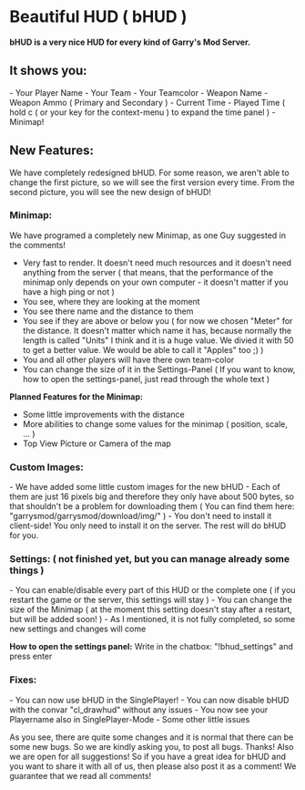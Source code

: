<h1>Beautiful HUD ( bHUD )</h1>

<b>bHUD is a very nice HUD for every kind of Garry's Mod Server.</b>

<h2>It shows you:</h2>
- Your Player Name
- Your Team
- Your Teamcolor
- Weapon Name
- Weapon Ammo ( Primary and Secondary )
- Current Time
- Played Time ( hold c ( or your key for the context-menu ) to expand the time panel )
- Minimap!

<h2>New Features:</h2>

We have completely redesigned bHUD. For some reason, we aren't able to change the first picture, so we will see the first version every time. From the second picture, you will see the new design of bHUD!

<h3>Minimap:</h3>
We have programed a completely new Minimap, as one Guy suggested in the comments!

- Very fast to render. It doesn't need much resources and it doesn't need anything from the server ( that means, that the performance of the minimap only depends on your own computer - it doesn't matter if you have a high ping or not )
- You see, where they are looking at the moment
- You see there name and the distance to them
- You see if they are above or below you ( for now we chosen "Meter" for the distance. It doesn't matter which name it has, because normally the length is called "Units" I think and it is a huge value. We divied it with 50 to get a better value. We would be able to call it "Apples" too ;) )
- You and all other players will have there own team-color
- You can change the size of it in the Settings-Panel ( If you want to know, how to open the settings-panel, just read through the whole text )

<b>Planned Features for the Minimap:</b>
- Some little improvements with the distance
- More abilities to change some values for the minimap ( position, scale, ... )
- Top View Picture or Camera of the map

<h3>Custom Images:</h3>
- We have added some little custom images for the new bHUD
- Each of them are just 16 pixels big and therefore they only have about 500 bytes, so that shouldn't be a problem for downloading them ( You can find them here: "garrysmod/garrysmod/download/img/" )
- You don't need to install it client-side! You only need to install it on the server. The rest will do bHUD for you.

<h3>Settings: ( not finished yet, but you can manage already some things )</h3>
- You can enable/disable every part of this HUD or the complete one ( if you restart the game or the server, this settings will stay )
- You can change the size of the Minimap ( at the moment this setting doesn't stay after a restart, but will be added soon! )
- As I mentioned, it is not fully completed, so some new settings and changes will come

<b>How to open the settings panel:</b>
Write in the chatbox: "!bhud_settings" and press enter

<h3>Fixes:</h3>
- You can now use bHUD in the SinglePlayer!
- You can now disable bHUD with the convar "cl_drawhud" without any issues
- You now see your Playername also in SinglePlayer-Mode
- Some other little issues

As you see, there are quite some changes and it is normal that there can be some new bugs. So we are kindly asking you, to post all bugs. Thanks!
Also we are open for all suggestions! So if you have a great idea for bHUD and you want to share it with all of us, then please also post it as a comment! We guarantee that we read all comments!